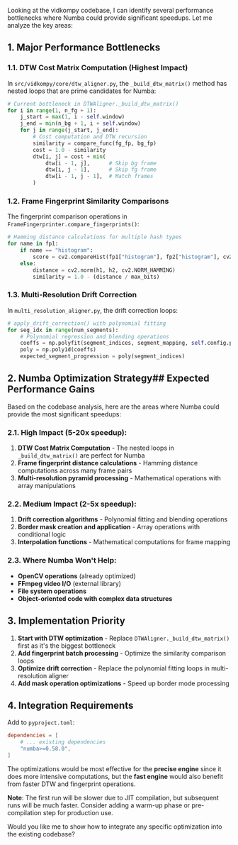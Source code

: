 Looking at the vidkompy codebase, I can identify several performance bottlenecks where Numba could provide significant speedups. Let me analyze the key areas:

## 1. Major Performance Bottlenecks

### 1.1. **DTW Cost Matrix Computation** (Highest Impact)
In `src/vidkompy/core/dtw_aligner.py`, the `_build_dtw_matrix()` method has nested loops that are prime candidates for Numba:

```python
# Current bottleneck in DTWAligner._build_dtw_matrix()
for i in range(1, n_fg + 1):
    j_start = max(1, i - self.window)
    j_end = min(n_bg + 1, i + self.window)
    for j in range(j_start, j_end):
        # Cost computation and DTW recursion
        similarity = compare_func(fg_fp, bg_fp)
        cost = 1.0 - similarity
        dtw[i, j] = cost + min(
            dtw[i - 1, j],      # Skip bg frame
            dtw[i, j - 1],      # Skip fg frame  
            dtw[i - 1, j - 1],  # Match frames
        )
```

### 1.2. **Frame Fingerprint Similarity Comparisons**
The fingerprint comparison operations in `FrameFingerprinter.compare_fingerprints()`:

```python
# Hamming distance calculations for multiple hash types
for name in fp1:
    if name == "histogram":
        score = cv2.compareHist(fp1["histogram"], fp2["histogram"], cv2.HISTCMP_CORREL)
    else:
        distance = cv2.norm(h1, h2, cv2.NORM_HAMMING)
        similarity = 1.0 - (distance / max_bits)
```

### 1.3. **Multi-Resolution Drift Correction**
In `multi_resolution_aligner.py`, the drift correction loops:

```python
# apply_drift_correction() with polynomial fitting
for seg_idx in range(num_segments):
    # Polynomial regression and blending operations
    coeffs = np.polyfit(segment_indices, segment_mapping, self.config.poly_degree)
    poly = np.poly1d(coeffs)
    expected_segment_progression = poly(segment_indices)
```

## 2. Numba Optimization Strategy## Expected Performance Gains

Based on the codebase analysis, here are the areas where Numba could provide the most significant speedups:

### 2.1. High Impact (5-20x speedup):
1. **DTW Cost Matrix Computation** - The nested loops in `_build_dtw_matrix()` are perfect for Numba
2. **Frame fingerprint distance calculations** - Hamming distance computations across many frame pairs
3. **Multi-resolution pyramid processing** - Mathematical operations with array manipulations

### 2.2. Medium Impact (2-5x speedup):
1. **Drift correction algorithms** - Polynomial fitting and blending operations
2. **Border mask creation and application** - Array operations with conditional logic
3. **Interpolation functions** - Mathematical computations for frame mapping

### 2.3. Where Numba Won't Help:
- **OpenCV operations** (already optimized)
- **FFmpeg video I/O** (external library)
- **File system operations**
- **Object-oriented code with complex data structures**

## 3. Implementation Priority

1. **Start with DTW optimization** - Replace `DTWAligner._build_dtw_matrix()` first as it's the biggest bottleneck
2. **Add fingerprint batch processing** - Optimize the similarity comparison loops
3. **Optimize drift correction** - Replace the polynomial fitting loops in multi-resolution aligner
4. **Add mask operation optimizations** - Speed up border mode processing

## 4. Integration Requirements

Add to `pyproject.toml`:
```toml
dependencies = [
    # ... existing dependencies
    "numba>=0.58.0",
]
```

The optimizations would be most effective for the **precise engine** since it does more intensive computations, but the **fast engine** would also benefit from faster DTW and fingerprint operations.

**Note**: The first run will be slower due to JIT compilation, but subsequent runs will be much faster. Consider adding a warm-up phase or pre-compilation step for production use.

Would you like me to show how to integrate any specific optimization into the existing codebase?